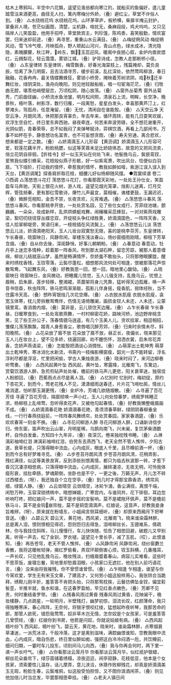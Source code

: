 <!-- { "loadSidebar": true } -->
枯木上寒鸦叫，半空中六花飘，遥望见渔翁都向寒江钓，就船买的鱼偏好，遣儿童踏雪沽来酒更高，曲径无人扫，篱内寒梅分外娇，（叠）避红尘，草堂不许俗人到。（叠）
△水绕桃花坞
水绕桃花坞，山环茅草庐，板桥横，柴扉半掩云封护，翠叠非人境，苍茫似画图，清楚，尘机静，喧扰无，桑麻段段，鸡犬呜呜，又只见隔岸人儿笑盈盈，他用手招呼，草堂款宾主，列珍馐，陈鸡黍，喜笑殷勤，情欢宴罢，归来迷却前途，（叠）再寻思，重重山水云满目。（叠）
△梅绽朔风动
梅绽朔风动，雪飞冷气增，月映孤舟，野人顿起山河兴，青山点色，绿水成冰，清光隐隐，素魄朦朦，秋江畔，岭东，飘玉蕊迎风，暖阁中良朋心叙，金炉内兽炭煨红，云拥梨花，轻云霭霭，雾锁江城，（叠）驴背诗成，怎教人走那断桥小径。（叠）
△东皇律转
东皇律转，梅雪飘香，好春光海棠枝上，残篇掩却，莫负良辰，恰离了净几明窗，且去沽酒寻芳，缓步前溪，乱红深处，依然莺鸣柳浪，春日融融，花香冉冉，最关情蝶舞蜂狂，雾锁小桥旁，掩映着芳树浓阴，戏秋迁半舞红妆，绿阴深处，渔舟向晚阳，则见他轻敲船板，唱一句宦海茫茫，（叠）归牧曲无腔，堪羡他峭壁层峦，万顷松阴，随心放荡。（叠）
△窗外丛菊秀
窗外丛菊秀，门前曲径幽，小桥流水鱼池皱，明月松间照，清泉石上流，明眸，长空净，晚景秋，梧叶落，树影浮，数行归雁，一段离愁，星星白发头，幸喜那黄芦汀上，红蓼滩头，驾孤舟，任意淹留，（叠）无忧，清闲自在谁能彀。（叠）
△天空云净
天空云净，月朗风清，休把那良宵辜负，年去年来，循环周转，能有几日耍笑欢娱，欢浮生空自忙，终日里东奔西驰，昼夜牵连，何苦来奔波劳碌，全不想花谢重开，光阴似箭，青春荣辱，总不如我闷了来弹琴赋诗，弈棋饮酒，再看上几部闲书，万事不如杯在手，静思想功名富贵，也不可妄想贪图，（叠）寿夭穷通，离合悲欢，想来都是一定之数。（叠）
△娇滴滴玉人儿形容
【黄沥调】娇滴滴玉人儿形容可爱，软莲花藕半开，粉脸桃腮，似这等芙蓉未足比娇娆体态，故意的又把风流卖，俏立花阴自徘徊，【折桂令】好一似玉天仙在何处飞来，他髻挽乌云，鬓嵌鸾钗，爱煞我似蝶引蜂采，花枝般似燕子形骸，好一似紫鸾萧，吹出凤台，恰便似白羽扇，飞下瑶阶，打动我的情怀，牵惹我的情怀，教我如醉如噎，紫游江误入误入到天台，【黄沥调尾】探香肩折取花枝，细腰儿好似杨柳随风摆。
●霓裳续谱 卷二
○西调
△荡悠悠斗花灯
荡悠悠斗花灯，你看那霞天彩地，一处处王孙仕女，笑盈盈车马奔驰，天街上银花火树，游人戏，遥望见烟光笼罩，烛影儿迷离，灯月交辉，管弦频秦，更有那红雪歌诗，爆竹儿声最宜，莫相催，谯楼更鼓，玉漏迟迟，（叠）微醉觅相知，金吾不禁，长夜贪欢，元宵难遇。（叠）
△荡悠悠斗春风
荡悠悠斗春风，你看那桃李开放，一处处赏名园，见了些仕女成行，芳菲绕池塘，颤巍巍，一朵朵，妆成新样，乱烘烘蜻蜓戏舞，闹穰穰采蕊蜂狂，一对对紫燕戏雕梁，絮叨叨绕径穿丛蝶恋双，开绽枝头争红绿胜黄，娇滴滴国色，一阵阵天香，又佳人拾翠柳堤旁，笑语归来，一枝枝插在风流鬓上。（叠）
△荡悠悠云儿淡
荡悠悠云儿淡，娇滴滴艳阳天，玉人儿妆台寂寞愁无限，喜的是桃李芬芳，东皇律转，乍长春昼，晓窗映日，风静帘闲，翠楼东浅淡春山，倚纱窗细雨刚晴，柳枝下芳草含烟，（叠）自从你去後，深闺静悄，好事儿朝朝盼。（叠）
△春意动
春意动，牡丹亭上迷恋多情种，趁着那一阵香风，吹到那太湖石畔，留恋芳踪，被那人着意缠绵，柳丝儿结就巫山梦，虽然是畅满情怀，奈娇羞不敢抬头，只将那倦眼朦胧，醒来时绣枕香残，玉钗零落，云鬓尽蓬松，细想那风流何处可相逢，恨被那落花声惊散鸳鸯，飞起舞东风，（叠）好教我思一回，想一回，暗地里心酸恸。（叠）
△晓窗映日
晓窗映日，金风微动，把睡魔儿惊觉，玉人儿强支持，乱挽乌云，忧恨上眉稍，启朱扉，莲步轻移，整湘裙，茶蘼架将身儿凭靠，猛听得天边孤雁，唤一声音书信杳，秋虫阵阵，铁马悲鸣渐渐敲，孤影儿伴身摇，瘦香肌，弱体经秋，当不住露冷天高，（叠）想昨宵银烛几次花空爆。（叠）
△衣脱水肌瘦
衣脱水肌瘦，衾宽玉体寒，枕儿旁拆散鸳鸯伴，伤情无语倚雕阑，画损金钗人未还，人未还，尘蒙镜里鸾，香消兽内烟，（叠）莫非是，云儿锁住天边雁。（叠）
△乍长春昼
乍长春昼，日暖寒食到，一处处鸾歌燕舞，一村村柳密花娇，路映河桥，池边野岸桃含笑，见了些王孙公子，荡春情骢马逍遥，有几个玉美人儿，贪欢拾翠，相逗相招，雏蝶儿荡荡飘飘，踏青人身惹香尘，歌唇唱沉醉芳郊，（叠）归来时余情未尽，斜阳晚照。（叠）
△花朵放了眉不放
花朵放了眉不放，昼正长，夜偏长，晓来那见玉人儿在妆台上，望不见多娇，绕遍回廊，劝不醒伤怀，泪洒衣裳，启朱帘花弄香，念娇声燕语梁，（叠）怎能彀把酒谈心消惆怅。（叠）
△萌芽出土乾坤秀
萌芽出土乾坤秀，寒冰消化水新流，书斋内一枝梅影横窗瘦，韶光一去不能转留，浮名浮利尽都是浮沤，忙里把闲偷，学古人秉烛夜游，（叠）晓来时闷了，来河边柳巷听莺奏。（叠）
△西风起黄叶坠
西风起，黄叶坠，寒露降，北雁南飞，东篱边，赏菊饮酒游人醉，急煎煎砧声处处催，檐前的铁马声儿更悲，阳关衰草迷，独宿佳人盼郎回，（叠）芭蕉雨点点尽是离人泪。（叠）
△忆别时
忆别时，梅初绽，原约下杏花天，到而今，莺老花残人不见，潇潇细雨送春还，片片花飞啼杜鹃，情丝儿难消遣，怕听那玉漏更残，（叠）金炉冷，芳魂几欲随烟散。（叠）
△寻遍了百花芳径
寻遍了百花芳径，隔窗棂唤一声小红，玉人儿何处惊春梦，绣阁罗帏睡正浓，杨柳枝上乱啼莺，忽听得卖花声，又被他勾起春情，（叠）好教我懒整蛾眉画不成。（叠）
△娇滴滴春花艳
娇滴滴春花艳，青须须春草鲜，绿阴阴春柳垂金线，一行行春燕绕庭前，一阵阵春风舞绣帘，处处赏春园，家家春酒筵，（叠）乐欢欢春宵一刻金不换。（叠）
△寻花问柳游人醉
寻花问柳游人醉，口诵新诗信步归，倚东窗，笛声吹出云山翠，月明星稀，乌鹊向南飞，兴未阑，复饮茅柴酒数杯，自怜白发垂，方知四十九年非，（叠）夜深沉，倦来独枕残书睡。（叠）
△淋漓彩袖啼红泪
淋漓彩袖啼红泪，伯劳东去燕西飞，老天全然不管人憔悴，夕阳古道，衰草长堤，只落得眼中流血，心内成灰，眼底人千里，且尽樽前酒一杯，（叠）到而今总有好梦难寻觅。（叠）
△步苍苔月朗风清
步苍苔月朗风清，花稍弄影，残红满径，似这等美景良宵，反到添些别恨离情，都只为临去秋波那一转，才惹下昏沉沉凄凉相思病，只落得眼中流血，心内成灰，展转凄凉，无夜无明，可怜我体瘦形衰，挂肚牵肠，梦魂颠倒，坐卧也是不宁，一更之後，万籁无声，月儿怎不转过西楼去，（呀），我还独自个立在空亭，（叠）到几时才得那宝鼎香浓，绣帘风细，绿窗人静。（叠）
△云敛晴空
云敛晴空，冰轮乍涌，香尘满径，离恨千端，闲愁万种，玉容深锁绣帏中，暗想婵娥，广寒宫内，与谁同共，花下徘徊，耳边忽听响叮咚，把红娘问一声，莫不是步摇的宝髻响，莫不是裙拖环佩声，莫不是檐前铁马斗，莫不是金钩崩帘栊，莫不是铜壶滴滴声，红娘说，这音声，好教我妾身旨难辨，（呀），原来就在粉墙东，小姐闻言侧耳细听，（叠）却原来西厢月下把琴音送。（叠）
△碧云天
碧云天，黄花地，西风紧，北雁南飞，晓来谁染霜林醉，总是离人泪，恨则恨相见得迟，怨则怨归去得急，泪啼柳丝长，玉骢难系，倩疏林，你与我挂住斜晖，马儿慢慢行，车儿快快随，恰告了相思回避，破题儿又早别离，听得一声去，松了金钏，罗衣褪，遥望见十里长亭，减了玉肌，（哎），此恨谁知，（叠）再告苍穹，老天不管人憔悴。（叠）
△风静帘闲
风静帘闲，绕纱窗麝兰香散，我将这暖帐轻弹，揭红罗偷看，弄双环颠倒害心烦，钗玉斜横，几番搔耳，一声长叹，只见他乱挽乌云，晚妆残淡，扫蛾眉蹙着春山，病容儿实难看，这些时不思茶饭，废寝忘餐，背地里却愁眉泪眼，小孩家口无遮拦，他在别人前巧语花言，（叠）没来由将我摧残，你不曾惯谁曾惯。（叠）
△乍相逢
乍相逢，谁望与你今宵欢爱，学生无有宋玉文章，了建高才，又何劳小姐这般样用心，我张珙合当跪拜，绣鞋儿刚半折，羞答答不肯把头抬，只将那鸳枕挨，云鬟彷佛坠金钗，偏宜鬏髻歪，半推半就，鱼水和谐，在这春罗盈帕，早见红香点嫩色，（叠）芳卿不见责，何时重结香罗带。（叠）
△残春风雨过黄昏
残春风雨过黄昏，花映阑干，晚妆楼静，几点疏星，一轮明月，半壁残灯，幽梦初惊，泪流长叹，红颜薄命，我只得独睡寒床，春心阵阵，无奈何，将银牙恨咬红绫，猛想起昨夜听琴，我那苦命的郎，那管人欲死，错怨我莺莺，奴非草木岂无情，怎奈奴是个女孩家，可是羞答答几曾惯经，（叠）红娘你到书房，他若是问奴，你就说姑娘有病。（叠）
△西风起梧叶纷飞
西风起，梧叶纷飞，碧云天，黄花地，晓来时，谁染霜林醉，点寒烟衰草凄迷，一派荒冰凉，千般冷落，这才是离别滋味，满腔幽恨谁知，空教我眼中流血，心内成灰，暗自伤悲，终日里似醉如痴，强把这白冷冷闷酒一卮，共饮樽前，细问归期，一霎时车儿投东，顷刻间马儿向西，（叠）我与你再会何时，两下里一递一声长吁气。（叠）
△你看那淡云笼月华
你看那淡云笼月华，似红纸护银蜡，柳丝花朵垂帘下，绿莎茵铺着绣榻，凉夜迢迢，闲亭寂静，花枝低亚，他本是个女孩家，须索要性儿温存，话儿摩弄，意儿浃洽，休猜作败柳残花，却真是娇滴滴美玉无瑕，粉脸生春，云鬓堆鸦，似这般受怕担惊，又不图你浪酒闲茶，（叠）则见他加倍儿时当忿发，毕罢那相思牵挂。（叠）
△老夫人镇日间
